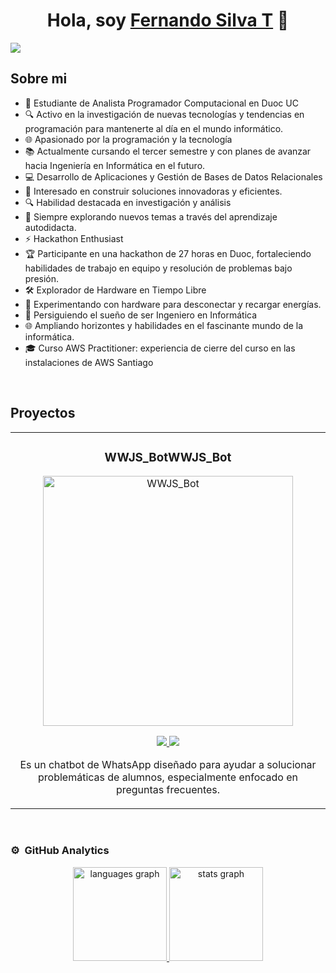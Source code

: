 <div align="center">
<h1 align="center">Hola, soy <a href="https://fernandosilvot.github.io/">Fernando Silva T</a> 👋</h1>
</div>
<img src="https://media.licdn.com/dms/image/D4E22AQHPYbcSGM00Ng/feedshare-shrink_2048_1536/0/1702086695437?e=1707955200&v=beta&t=9Jnd4RKV4Ls7rEmSEsJNcErJ5ftWMp51a3NcRlPk8mI">


## Sobre mi

- 🚀 Estudiante de Analista Programador Computacional en Duoc UC
- 🔍 Activo en la investigación de nuevas tecnologías y tendencias en programación para mantenerte al día en el mundo informático.
- 🌐 Apasionado por la programación y la tecnología
- 📚 Actualmente cursando el tercer semestre y con planes de avanzar hacia Ingeniería en Informática en el futuro.
- 💻 Desarrollo de Aplicaciones y Gestión de Bases de Datos Relacionales
- 🔗 Interesado en construir soluciones innovadoras y eficientes.
- 🔍 Habilidad destacada en investigación y análisis
- 🔧 Siempre explorando nuevos temas a través del aprendizaje autodidacta.
- ⚡ Hackathon Enthusiast
- 🏆 Participante en una hackathon de 27 horas en Duoc, fortaleciendo habilidades de trabajo en equipo y resolución de problemas bajo presión.
- 🛠️ Explorador de Hardware en Tiempo Libre
- 🔧 Experimentando con hardware para desconectar y recargar energías.
- 🚀 Persiguiendo el sueño de ser Ingeniero en Informática
- 🌐 Ampliando horizontes y habilidades en el fascinante mundo de la informática.
- 🎓 Curso AWS Practitioner: experiencia de cierre del curso en las instalaciones de AWS Santiago
<br>

## Proyectos
<table>
<tr>
<td width="50%">
<h3 align="center">WWJS_BotWWJS_Bot</h3>
<div align="center">
<a href="https://github.com/fernandosilvot/WWJS_Bot" target="_blank"><img src="https://i.imgur.com/wJblfF4.jpeg" width="400" alt="WWJS_Bot"></a>
<p>
<a href="https://github.com/fernandosilvot/WWJS_Bot" target="_blank">
<img src="https://img.shields.io/badge/CÓDIGO-ff9?style=for-the-badge&logo=github&logoColor=black">
</a>
<a href="https://youtu.be/X4c58ORKK64?si=Gj-zz-dT4qJyZ2t8" target="_blank">
<img src="https://img.shields.io/badge/-Youtube-green?style=for-the-badge&color=fbfc40">
</a>
</p>
<p>Es un chatbot de WhatsApp diseñado para ayudar a solucionar problemáticas de alumnos, especialmente enfocado en preguntas frecuentes.</p>
</div>
                                                                                      
</td>

</table>                                                                                 
</div>
<br>

### ⚙️ &nbsp;GitHub Analytics

<p align="center">
<a href="https://github.com/ArisGuimera">
   <img src="https://github-readme-stats.vercel.app/api/top-langs?username=fernandosilvot&locale=es&hide_title=false&layout=compact&card_width=320&langs_count=5&theme=dracula&hide_border=false" height="150" alt="languages graph"  />
  <img src="https://github-readme-stats.vercel.app/api?username=fernandosilvot&hide_title=false&hide_rank=false&show_icons=true&include_all_commits=true&count_private=true&disable_animations=false&theme=dracula&locale=es&hide_border=false" height="150" alt="stats graph"  />
</a>
</p>
